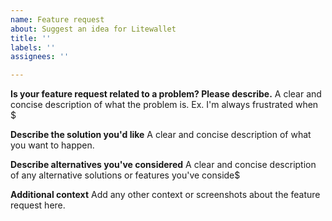 ```yaml
---
name: Feature request
about: Suggest an idea for Litewallet
title: ''
labels: ''
assignees: ''

---
```


**Is your feature request related to a problem? Please describe.**
A clear and concise description of what the problem is. Ex. I'm always frustrated when $

**Describe the solution you'd like**
A clear and concise description of what you want to happen.

**Describe alternatives you've considered**
A clear and concise description of any alternative solutions or features you've conside$

**Additional context**
Add any other context or screenshots about the feature request here.
